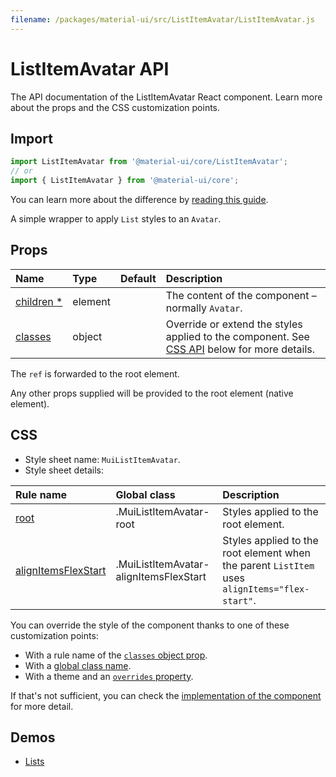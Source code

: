 ```yaml
---
filename: /packages/material-ui/src/ListItemAvatar/ListItemAvatar.js
---
```


<!--- This documentation is automatically generated, do not try to edit it. -->

# ListItemAvatar API

<p class="description">The API documentation of the ListItemAvatar React component. Learn more about the props and the CSS customization points.</p>

## Import

```js
import ListItemAvatar from '@material-ui/core/ListItemAvatar';
// or
import { ListItemAvatar } from '@material-ui/core';
```

You can learn more about the difference by [reading this guide](/guides/minimizing-bundle-size/).

A simple wrapper to apply `List` styles to an `Avatar`.

## Props

| Name | Type | Default | Description |
|:-----|:-----|:--------|:------------|
| <a class="anchor-link" id="props--children"></a><a href="#props--children" title="link to the prop on this page" class="prop-name required">children&nbsp;*</a> | <span class="prop-type">element</span> |  | The content of the component – normally `Avatar`. |
| <a class="anchor-link" id="props--classes"></a><a href="#props--classes" title="link to the prop on this page" class="prop-name">classes</a> | <span class="prop-type">object</span> |  | Override or extend the styles applied to the component. See [CSS API](#css) below for more details. |

The `ref` is forwarded to the root element.

Any other props supplied will be provided to the root element (native element).

## CSS

- Style sheet name: `MuiListItemAvatar`.
- Style sheet details:

| Rule name | Global class | Description |
|:-----|:-------------|:------------|
| <a class="anchor-link" title="link to the rule name on this page" id="css--root"></a><a href="#css--root" class="prop-name">root</a> | <span class="prop-name">.MuiListItemAvatar-root</span> | Styles applied to the root element.
| <a class="anchor-link" title="link to the rule name on this page" id="css--alignItemsFlexStart"></a><a href="#css--alignItemsFlexStart" class="prop-name">alignItemsFlexStart</a> | <span class="prop-name">.MuiListItemAvatar-alignItemsFlexStart</span> | Styles applied to the root element when the parent `ListItem` uses `alignItems="flex-start"`.

You can override the style of the component thanks to one of these customization points:

- With a rule name of the [`classes` object prop](/customization/components/#overriding-styles-with-classes).
- With a [global class name](/customization/components/#overriding-styles-with-global-class-names).
- With a theme and an [`overrides` property](/customization/globals/#css).

If that's not sufficient, you can check the [implementation of the component](https://github.com/mui-org/material-ui/blob/master/packages/material-ui/src/ListItemAvatar/ListItemAvatar.js) for more detail.

## Demos

- [Lists](/components/lists/)

